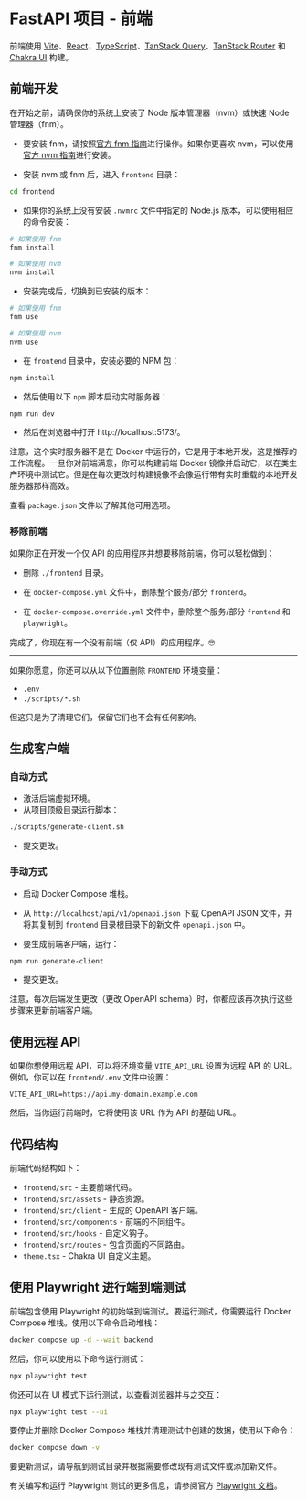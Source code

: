 # FastAPI 项目 - 前端

前端使用 [Vite](https://vitejs.dev/)、[React](https://reactjs.org/)、[TypeScript](https://www.typescriptlang.org/)、[TanStack Query](https://tanstack.com/query)、[TanStack Router](https://tanstack.com/router) 和 [Chakra UI](https://chakra-ui.com/) 构建。

## 前端开发

在开始之前，请确保你的系统上安装了 Node 版本管理器（nvm）或快速 Node 管理器（fnm）。

* 要安装 fnm，请按照[官方 fnm 指南](https://github.com/Schniz/fnm#installation)进行操作。如果你更喜欢 nvm，可以使用[官方 nvm 指南](https://github.com/nvm-sh/nvm#installing-and-updating)进行安装。

* 安装 nvm 或 fnm 后，进入 `frontend` 目录：

```bash
cd frontend
```
* 如果你的系统上没有安装 `.nvmrc` 文件中指定的 Node.js 版本，可以使用相应的命令安装：

```bash
# 如果使用 fnm
fnm install

# 如果使用 nvm
nvm install
```

* 安装完成后，切换到已安装的版本：

```bash
# 如果使用 fnm
fnm use

# 如果使用 nvm
nvm use
```

* 在 `frontend` 目录中，安装必要的 NPM 包：

```bash
npm install
```

* 然后使用以下 `npm` 脚本启动实时服务器：

```bash
npm run dev
```

* 然后在浏览器中打开 http://localhost:5173/。

注意，这个实时服务器不是在 Docker 中运行的，它是用于本地开发，这是推荐的工作流程。一旦你对前端满意，你可以构建前端 Docker 镜像并启动它，以在类生产环境中测试它。但是在每次更改时构建镜像不会像运行带有实时重载的本地开发服务器那样高效。

查看 `package.json` 文件以了解其他可用选项。

### 移除前端

如果你正在开发一个仅 API 的应用程序并想要移除前端，你可以轻松做到：

* 删除 `./frontend` 目录。

* 在 `docker-compose.yml` 文件中，删除整个服务/部分 `frontend`。

* 在 `docker-compose.override.yml` 文件中，删除整个服务/部分 `frontend` 和 `playwright`。

完成了，你现在有一个没有前端（仅 API）的应用程序。🤓

---

如果你愿意，你还可以从以下位置删除 `FRONTEND` 环境变量：

* `.env`
* `./scripts/*.sh`

但这只是为了清理它们，保留它们也不会有任何影响。

## 生成客户端

### 自动方式

* 激活后端虚拟环境。
* 从项目顶级目录运行脚本：

```bash
./scripts/generate-client.sh
```

* 提交更改。

### 手动方式

* 启动 Docker Compose 堆栈。

* 从 `http://localhost/api/v1/openapi.json` 下载 OpenAPI JSON 文件，并将其复制到 `frontend` 目录根目录下的新文件 `openapi.json` 中。

* 要生成前端客户端，运行：

```bash
npm run generate-client
```

* 提交更改。

注意，每次后端发生更改（更改 OpenAPI schema）时，你都应该再次执行这些步骤来更新前端客户端。

## 使用远程 API

如果你想使用远程 API，可以将环境变量 `VITE_API_URL` 设置为远程 API 的 URL。例如，你可以在 `frontend/.env` 文件中设置：

```env
VITE_API_URL=https://api.my-domain.example.com
```

然后，当你运行前端时，它将使用该 URL 作为 API 的基础 URL。

## 代码结构

前端代码结构如下：

* `frontend/src` - 主要前端代码。
* `frontend/src/assets` - 静态资源。
* `frontend/src/client` - 生成的 OpenAPI 客户端。
* `frontend/src/components` - 前端的不同组件。
* `frontend/src/hooks` - 自定义钩子。
* `frontend/src/routes` - 包含页面的不同路由。
* `theme.tsx` - Chakra UI 自定义主题。

## 使用 Playwright 进行端到端测试

前端包含使用 Playwright 的初始端到端测试。要运行测试，你需要运行 Docker Compose 堆栈。使用以下命令启动堆栈：

```bash
docker compose up -d --wait backend
```

然后，你可以使用以下命令运行测试：

```bash
npx playwright test
```

你还可以在 UI 模式下运行测试，以查看浏览器并与之交互：

```bash
npx playwright test --ui
```

要停止并删除 Docker Compose 堆栈并清理测试中创建的数据，使用以下命令：

```bash
docker compose down -v
```

要更新测试，请导航到测试目录并根据需要修改现有测试文件或添加新文件。

有关编写和运行 Playwright 测试的更多信息，请参阅官方 [Playwright 文档](https://playwright.dev/docs/intro)。
